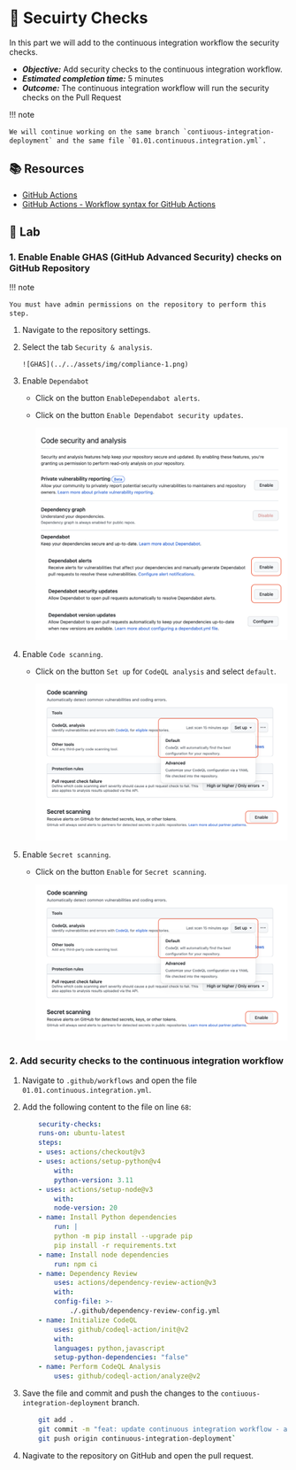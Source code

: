 # :test_tube: Secuirty Checks

In this part we will add to the continuous integration workflow the security checks.

- _**Objective:**_ Add security checks to the continuous integration workflow.
- _**Estimated completion time:**_ 5 minutes
- _**Outcome:**_ The continuous integration workflow will run the security checks on the Pull Request

!!! note

    We will continue working on the same branch `contiuous-integration-deployment` and the same file `01.01.continuous.integration.yml`.

## :books: Resources

- [GitHub Actions](https://docs.github.com/en/actions)
- [GitHub Actions - Workflow syntax for GitHub Actions](https://docs.github.com/en/actions/reference/workflow-syntax-for-github-actions)

## :pencil: Lab

### 1. Enable Enable GHAS (GitHub Advanced Security) checks on GitHub Repository

!!! note

    You must have admin permissions on the repository to perform this step.

1. Navigate to the repository settings.
2. Select the tab `Security & analysis`.

       ![GHAS](../../assets/img/compliance-1.png)

3. Enable `Dependabot`

   - Click on the button `EnableDependabot alerts`.
   - Click on the button `Enable Dependabot security updates`.

       ![GHAS](../../assets/img/compliance-2.png)

4. Enable `Code scanning`.

   - Click on the button `Set up` for `CodeQL analysis` and select `default`.

      ![GHAS](../../assets/img/compliance-3.png)

5. Enable `Secret scanning`.

   - Click on the button `Enable` for `Secret scanning`.

     ![GHAS](../../assets/img/compliance-3.png)

### 2. Add security checks to the continuous integration workflow

1. Navigate to `.github/workflows` and open the file `01.01.continuous.integration.yml`.
2. Add the following content to the file on line `68`:

   ```yml
       security-checks:
       runs-on: ubuntu-latest
       steps:
       - uses: actions/checkout@v3
       - uses: actions/setup-python@v4
           with:
           python-version: 3.11
       - uses: actions/setup-node@v3
           with:
           node-version: 20
       - name: Install Python dependencies
           run: |
           python -m pip install --upgrade pip
           pip install -r requirements.txt
       - name: Install node dependencies
           run: npm ci
       - name: Dependency Review
           uses: actions/dependency-review-action@v3
           with:
           config-file: >-
               ./.github/dependency-review-config.yml
       - name: Initialize CodeQL
           uses: github/codeql-action/init@v2
           with:
           languages: python,javascript
           setup-python-dependencies: "false"
       - name: Perform CodeQL Analysis
           uses: github/codeql-action/analyze@v2
   ```

3. Save the file and commit and push the changes to the `contiuous-integration-deployment` branch.

   ```bash
       git add .
       git commit -m "feat: update continuous integration workflow - add security checks step"`
       git push origin continuous-integration-deployment`
   ```

4. Nagivate to the repository on GitHub and open the pull request.
